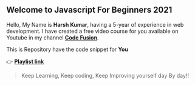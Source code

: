 
##  Welcome to Javascript For Beginners 2021
Hello, My Name is **Harsh Kumar**, having a 5-year of experience in web development. I have created a free video course for you available on Youtube in my channel **[Code Fusion](https://www.youtube.com/channel/UCpfe2wL-5lC2DP-dRLRWv-w)**.

This is Repository have  the code snippet for **You**

 👉 [**Playlist  link**](https://www.youtube.com/watch?v=t-qV2EPgDno&list=PLOwjFrVvSuZfAP-nqvQWOP9CtkKHxD8tj)
 

> Keep Learning, Keep coding, Keep Improving yourself day By day!! 
